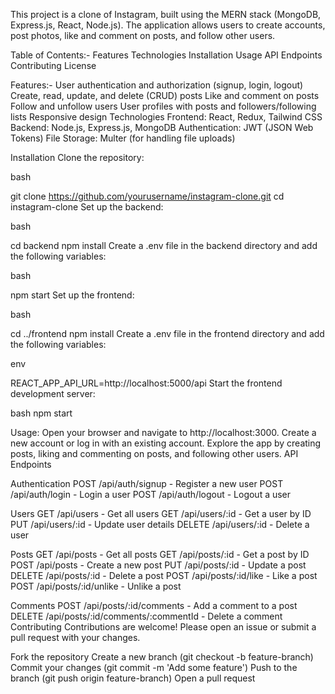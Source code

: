 
This project is a clone of Instagram, built using the MERN stack (MongoDB, Express.js, React, Node.js). The application allows users to create accounts, post photos, like and comment on posts, and follow other users.

Table of Contents:-
Features
Technologies
Installation
Usage
API Endpoints
Contributing
License

Features:-
User authentication and authorization (signup, login, logout)
Create, read, update, and delete (CRUD) posts
Like and comment on posts
Follow and unfollow users
User profiles with posts and followers/following lists
Responsive design
Technologies
Frontend: React, Redux, Tailwind CSS
Backend: Node.js, Express.js, MongoDB
Authentication: JWT (JSON Web Tokens)
File Storage: Multer (for handling file uploads)

Installation
Clone the repository:

bash

git clone https://github.com/yourusername/instagram-clone.git
cd instagram-clone
Set up the backend:

bash

cd backend
npm install
Create a .env file in the backend directory and add the following variables:

bash

npm start
Set up the frontend:

bash

cd ../frontend
npm install
Create a .env file in the frontend directory and add the following variables:

env

REACT_APP_API_URL=http://localhost:5000/api
Start the frontend development server:

bash
npm start

Usage:
Open your browser and navigate to http://localhost:3000.
Create a new account or log in with an existing account.
Explore the app by creating posts, liking and commenting on posts, and following other users.
API Endpoints

Authentication
POST /api/auth/signup - Register a new user
POST /api/auth/login - Login a user
POST /api/auth/logout - Logout a user

Users
GET /api/users - Get all users
GET /api/users/:id - Get a user by ID
PUT /api/users/:id - Update user details
DELETE /api/users/:id - Delete a user

Posts
GET /api/posts - Get all posts
GET /api/posts/:id - Get a post by ID
POST /api/posts - Create a new post
PUT /api/posts/:id - Update a post
DELETE /api/posts/:id - Delete a post
POST /api/posts/:id/like - Like a post
POST /api/posts/:id/unlike - Unlike a post

Comments
POST /api/posts/:id/comments - Add a comment to a post
DELETE /api/posts/:id/comments/:commentId - Delete a comment
Contributing
Contributions are welcome! Please open an issue or submit a pull request with your changes.

Fork the repository
Create a new branch (git checkout -b feature-branch)
Commit your changes (git commit -m 'Add some feature')
Push to the branch (git push origin feature-branch)
Open a pull request
